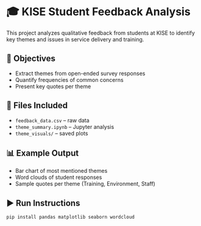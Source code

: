 # 🎓 KISE Student Feedback Analysis

This project analyzes qualitative feedback from students at KISE to identify key themes and issues in service delivery and training.

## 🧠 Objectives
- Extract themes from open-ended survey responses
- Quantify frequencies of common concerns
- Present key quotes per theme

## 📁 Files Included
- `feedback_data.csv` – raw data
- `theme_summary.ipynb` – Jupyter analysis
- `theme_visuals/` – saved plots

## 📊 Example Output
- Bar chart of most mentioned themes
- Word clouds of student responses
- Sample quotes per theme (Training, Environment, Staff)

## ▶️ Run Instructions
```bash
pip install pandas matplotlib seaborn wordcloud
